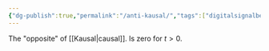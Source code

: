 ```yaml
---
{"dg-publish":true,"permalink":"/anti-kausal/","tags":["digitalsignalbehandling"]}
---
```



The "opposite" of [[Kausal\|causal]]. Is zero for $t>0$.